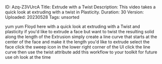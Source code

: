 ID: Azq-Z3VUrcA
Title: Extrude with a Twist
Description: This video takes a quick look at extruding with a twist in Plasticity.
Duration: 30
Version: 
Uploaded: 20230528
Tags: unsorted

yum yum
Floyd here with a quick look at
extruding with a Twist and plasticity if
you'd like to extrude a face but want to
twist the resulting solid along the
length of the Extrusion simply create a
line curve that starts at the center of
the face and make it the length you'd
like to extrude select the face click
the sweep icon in the lower right corner
of the UI click the line curve then use
the twist attribute add this workflow to
your toolkit for future use oh look at
the time
